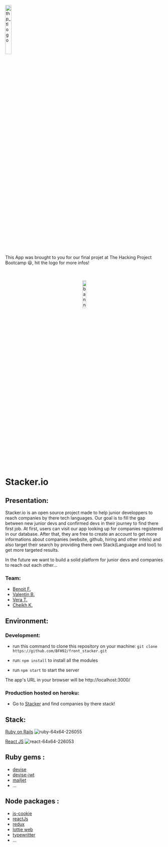 <div>
  <p>
    <a href="https://www.thehackingproject.org/"><img src="https://i0.wp.com/chromebooklive.com/wp-content/uploads/2018/11/the_hacking_project_logo.png?resize=620%2C171&ssl=1" width="20%" alt="thp_tlogo"/></a>
  </p>
  This App was brought to you for our final projet at The Hacking Project Bootcamp 😃, hit the logo for more infos!
</div>
</br></br>

<p align="center">
  <a href="https://stacker-front.herokuapp.com"><img  src="https://github.com/BFH92/front_stacker/blob/master/public/favicon.ico" alt="banniere_followNut" width="15%"/></a>
</p>

# Stacker.io

## Presentation:
Stacker.io is an open source project made to help junior developpers to reach companies by there tech languages. Our goal is to
fill the gap between new junior devs and confirmed devs in their journey to find there first job. 
At first, users can visit our app looking up for companies registered in our database. After that, they are free to create an account to get more informations about companies (website, github, hiring and other intels) and also target their search by providing there own Stack(Language and tool) to get more targeted results.

In the future we want to build a solid platform for junior devs and companies to reach out each other...

### Team:

- [Benoit F.](https://github.com/BFH92)
- [Valentin B.](https://github.com/benitodotcool)
- [Vera T.](https://github.com/VeraTuran)
- [Cheikh K.](https://github.com/shanksthered)

## Environment:

### Development:

- run this command to clone this repository on your machine: `git clone https://github.com/BFH92/front_stacker.git`

- run:
  `npm install`
  to install all the modules
- run
  `npm start`
  to start the server

The app's URL in your browser will be http://localhost:3000/

### Production hosted on heroku:

- Go to [Stacker](https://stacker-front.herokuapp.com) and find companies by there stack!

## Stack:

[Ruby on Rails](https://rubyonrails.org/)
![ruby-64x64-226055](https://user-images.githubusercontent.com/81985121/131264037-281efccc-56cf-4261-87e3-01b688b926e3.png)

[React JS](https://reactjs.org/)
![react-64x64-226053](https://user-images.githubusercontent.com/81985121/131264035-98557097-0377-4422-8487-4c6a622a1988.png)

## Ruby gems :

- [devise](https://github.com/heartcombo/devise)
- [devise-jwt](https://github.com/waiting-for-dev/devise-jwt)
- [mailjet](https://github.com/mailjet/mailjet-gem)
- ...

## Node packages :

- [js-cookie](https://github.com/js-cookie/js-cookie)
- [reactJs](https://github.com/reactjs/reactjs.org)
- [redux](https://github.com/reduxjs/redux)
- [lottie web](https://github.com/airbnb/lottie-web)
- [typewritter](https://github.com/simonmysun/Typewriter)
- ...
